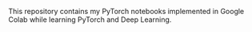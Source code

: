 This repository contains my PyTorch notebooks implemented in Google Colab while learning PyTorch and Deep Learning.
